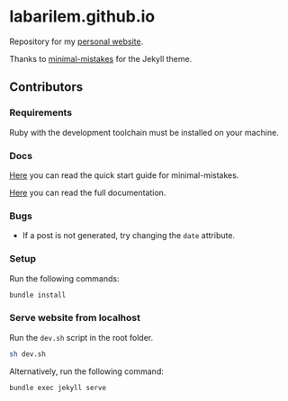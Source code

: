 # labarilem.github.io

Repository for my [personal website](https://labarilem.github.io/). 

Thanks to [minimal-mistakes](https://github.com/mmistakes/minimal-mistakes) for the Jekyll theme.

## Contributors

### Requirements

Ruby with the development toolchain must be installed on your machine.

### Docs

[Here](https://mmistakes.github.io/minimal-mistakes/docs/quick-start-guide/) you can read the quick start guide for minimal-mistakes.

[Here](https://mmistakes.github.io/minimal-mistakes/) you can read the full documentation.

### Bugs

- If a post is not generated, try changing the `date` attribute.

### Setup

Run the following commands:

```sh
bundle install
```

### Serve website from localhost

Run the `dev.sh` script in the root folder.

```sh
sh dev.sh
```

Alternatively, run the following command:

```sh
bundle exec jekyll serve
```
